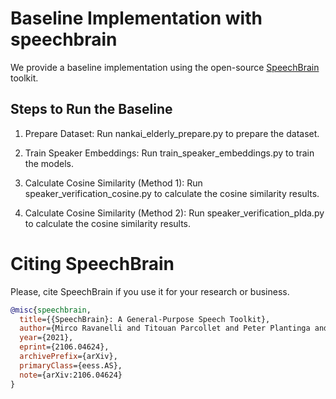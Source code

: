 # Baseline Implementation with speechbrain

We provide a baseline implementation using the open-source [SpeechBrain](https://github.com/speechbrain/speechbrain) toolkit.

## Steps to Run the Baseline

1. Prepare Dataset: Run nankai_elderly_prepare.py to prepare the dataset.

2. Train Speaker Embeddings: Run train_speaker_embeddings.py to train the models.

3. Calculate Cosine Similarity (Method 1): Run speaker_verification_cosine.py to calculate the cosine similarity results.

4. Calculate Cosine Similarity (Method 2): Run speaker_verification_plda.py to calculate the cosine similarity results.



# **Citing SpeechBrain**
Please, cite SpeechBrain if you use it for your research or business.

```bibtex
@misc{speechbrain,
  title={{SpeechBrain}: A General-Purpose Speech Toolkit},
  author={Mirco Ravanelli and Titouan Parcollet and Peter Plantinga and Aku Rouhe and Samuele Cornell and Loren Lugosch and Cem Subakan and Nauman Dawalatabad and Abdelwahab Heba and Jianyuan Zhong and Ju-Chieh Chou and Sung-Lin Yeh and Szu-Wei Fu and Chien-Feng Liao and Elena Rastorgueva and François Grondin and William Aris and Hwidong Na and Yan Gao and Renato De Mori and Yoshua Bengio},
  year={2021},
  eprint={2106.04624},
  archivePrefix={arXiv},
  primaryClass={eess.AS},
  note={arXiv:2106.04624}
}
```

